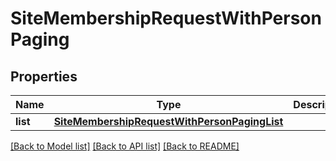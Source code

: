# SiteMembershipRequestWithPersonPaging

## Properties
Name | Type | Description | Notes
------------ | ------------- | ------------- | -------------
**list** | [**SiteMembershipRequestWithPersonPagingList**](SiteMembershipRequestWithPersonPagingList.md) |  | 

[[Back to Model list]](../README.md#documentation-for-models) [[Back to API list]](../README.md#documentation-for-api-endpoints) [[Back to README]](../README.md)


